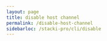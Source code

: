 ```yaml
---
layout: page
title: disable host channel
permalink: /disable-host-channel
sidebarloc: /stacki-pro/cli/disable
---
```


